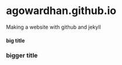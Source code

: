 # agowardhan.github.io

Making a website with github and jekyll 

#### big title 
### bigger title 
